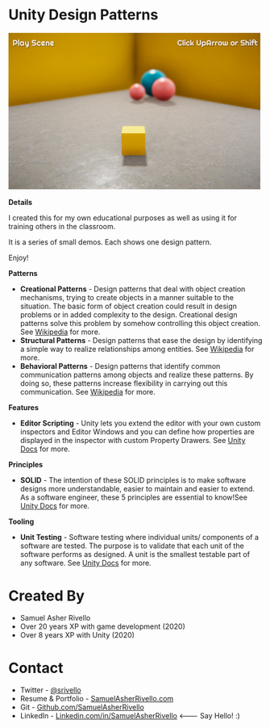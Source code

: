 # Unity Design Patterns

<img src="https://raw.githubusercontent.com/SamuelAsherRivello/UnityDesignPatterns/master/Unity/Assets/3rdParty/_RMC/Shared/Documentation/Images/Screenshot_v1.png?raw=true" width="500" />

**Details**

I created this for my own educational purposes as well as using it for training others in the classroom.

It is a series of small demos. Each shows one design pattern.

Enjoy!

**Patterns**

* **Creational Patterns** - Design patterns that deal with object creation mechanisms, trying to create objects in a manner suitable to the situation. The basic form of object creation could result in design problems or in added complexity to the design. Creational design patterns solve this problem by somehow controlling this object creation. See <a href="https://en.wikipedia.org/wiki/Creational_pattern">Wikipedia</a> for more.
* **Structural Patterns** - Design patterns that ease the design by identifying a simple way to realize relationships among entities. See <a href="https://en.wikipedia.org/wiki/Structural_pattern">Wikipedia</a> for more.
* **Behavioral Patterns** - Design patterns that identify common communication patterns among objects and realize these patterns. By doing so, these patterns increase flexibility in carrying out this communication. See <a href="https://en.wikipedia.org/wiki/Behavioral_pattern">Wikipedia</a> for more.

**Features**

* **Editor Scripting** - Unity lets you extend the editor with your own custom inspectors and Editor Windows and you can define how properties are displayed in the inspector with custom Property Drawers. See <a href="https://docs.unity3d.com/Manual/ExtendingTheEditor.html">Unity Docs</a> for more.

**Principles**

* **SOLID** - The intention of these SOLID principles is to make software designs more understandable, easier to maintain and easier to extend. As a software engineer, these 5 principles are essential to know!See <a href="https://itnext.io/solid-principles-explanation-and-examples-715b975dcad4">Unity Docs</a> for more.

**Tooling**

* **Unit Testing** - Software testing where individual units/ components of a software are tested. The purpose is to validate that each unit of the software performs as designed. A unit is the smallest testable part of any software. See <a href="https://docs.unity3d.com/Manual/testing-editortestsrunner.html">Unity Docs</a> for more.

Created By
=============

- Samuel Asher Rivello 
- Over 20 years XP with game development (2020)
- Over 8 years XP with Unity (2020)

Contact
=============

- Twitter - <a href="https://twitter.com/srivello/">@srivello</a>
- Resume & Portfolio - <a href="http://www.SamuelAsherRivello.com">SamuelAsherRivello.com</a>
- Git - <a href="https://github.com/SamuelAsherRivello/">Github.com/SamuelAsherRivello</a>
- LinkedIn - <a href="https://Linkedin.com/in/SamuelAsherRivello">Linkedin.com/in/SamuelAsherRivello</a> <--- Say Hello! :)
